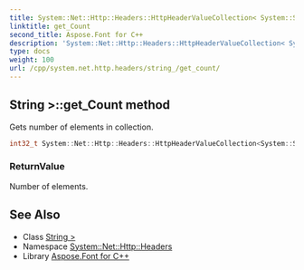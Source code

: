 ```yaml
---
title: System::Net::Http::Headers::HttpHeaderValueCollection< System::String >::get_Count method
linktitle: get_Count
second_title: Aspose.Font for C++
description: 'System::Net::Http::Headers::HttpHeaderValueCollection< System::String >::get_Count method. Gets number of elements in collection in C++.'
type: docs
weight: 100
url: /cpp/system.net.http.headers/string_/get_count/
---
```

## String >::get_Count method


Gets number of elements in collection.

```cpp
int32_t System::Net::Http::Headers::HttpHeaderValueCollection<System::String>::get_Count() const override
```


### ReturnValue

Number of elements.

## See Also

* Class [String >](../)
* Namespace [System::Net::Http::Headers](../../)
* Library [Aspose.Font for C++](../../../)

